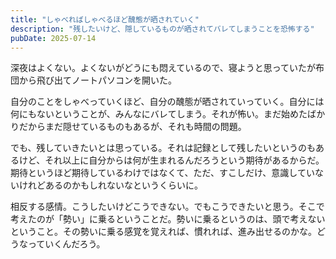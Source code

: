 ```yaml
---
title: "しゃべればしゃべるほど醜態が晒されていく"
description: "残したいけど、隠しているものが晒されてバレてしまうことを恐怖する"
pubDate: 2025-07-14
---
```


深夜はよくない。よくないがどうにも悶えているので、寝ようと思っていたが布団から飛び出てノートパソコンを開いた。

自分のことをしゃべっていくほど、自分の醜態が晒されていっていく。自分には何にもないということが、みんなにバレてしまう。それが怖い。まだ始めたばかりだからまだ隠せているものもあるが、それも時間の問題。

でも、残していきたいとは思っている。それは記録として残したいというのもあるけど、それ以上に自分からは何が生まれるんだろうという期待があるからだ。期待というほど期待しているわけではなくて、ただ、すこしだけ、意識していないけれどあるのかもしれないなというくらいに。

相反する感情。こうしたいけどこうできない。でもこうできたいと思う。そこで考えたのが「勢い」に乗るということだ。勢いに乗るというのは、頭で考えないということ。その勢いに乗る感覚を覚えれば、慣れれば、進み出せるのかな。どうなっていくんだろう。